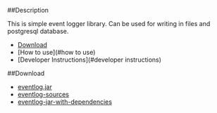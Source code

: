 
##Description

This is simple event logger library. Can be used for writing in files and postgresql database.
* [Download](#download)
* [How to use](#how to use)
* [Developer Instructions](#developer instructions)




##Download
* [eventlog.jar](https://github.com/ZJovevski/Event-log/blob/master/jars/eventlog.jar)
* [eventlog-sources](https://github.com/ZJovevski/Event-log/blob/master/jars/eventlog-sources.jar)
* [eventlog-jar-with-dependencies](https://github.com/ZJovevski/Event-log/blob/master/jars/eventlog-jar-with-dependencies.jar)




